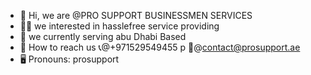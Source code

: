 - 👋 Hi, we are @PRO SUPPORT BUSINESSMEN SERVICES 
- 🙋‍♂️ we interested in hasslefree service providing
- 🌱 we currently serving abu Dhabi Based
- 📮 How to reach us
  📞@+971529549455
p
  📧@contact@prosupport.ae  
- 🖥️ Pronouns: prosupport
